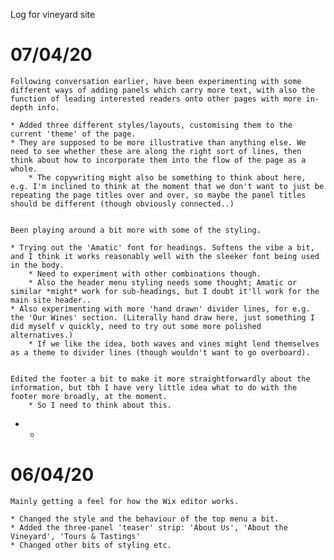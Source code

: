 Log for vineyard site



# 07/04/20

	Following conversation earlier, have been experimenting with some different ways of adding panels which carry more text, with also the function of leading interested readers onto other pages with more in-depth info.

	* Added three different styles/layouts, customising them to the current 'theme' of the page.
	* They are supposed to be more illustrative than anything else. We need to see whether these are along the right sort of lines, then think about how to incorporate them into the flow of the page as a whole.
		* The copywriting might also be something to think about here, e.g. I'm inclined to think at the moment that we don't want to just be repeating the page titles over and over, so maybe the panel titles should be different (though obviously connected..)


	Been playing around a bit more with some of the styling.

	* Trying out the 'Amatic' font for headings. Softens the vibe a bit, and I think it works reasonably well with the sleeker font being used in the body. 
		* Need to experiment with other combinations though.
		* Also the header menu styling needs some thought; Amatic or similar *might* work for sub-headings, but I doubt it'll work for the main site header..
	* Also experimenting with more 'hand drawn' divider lines, for e.g. the 'Our Wines' section. (Literally hand draw here, just something I did myself v quickly, need to try out some more polished alternatives.)
		* If we like the idea, both waves and vines might lend themselves as a theme to divider lines (though wouldn't want to go overboard).


	Edited the footer a bit to make it more straightforwardly about the information, but tbh I have very little idea what to do with the footer more broadly, at the moment.
		* So I need to think about this.

- -




# 06/04/20

	Mainly getting a feel for how the Wix editor works. 

	* Changed the style and the behaviour of the top menu a bit.
	* Added the three-panel 'teaser' strip: 'About Us', 'About the Vineyard', 'Tours & Tastings'
	* Changed other bits of styling etc.